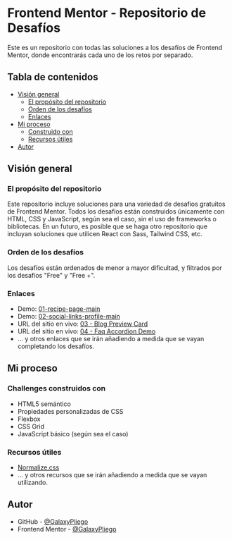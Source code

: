 # Frontend Mentor - Repositorio de Desafíos

Este es un repositorio con todas las soluciones a los desafíos de Frontend Mentor, donde encontrarás cada uno de los retos por separado.

## Tabla de contenidos

- [Visión general](#visión-general)
  - [El propósito del repositorio](#el-propósito-del-repositorio)
  - [Orden de los desafíos](#orden-de-los-desafíos)
  - [Enlaces](#enlaces)
- [Mi proceso](#mi-proceso)
  - [Construido con](#construido-con)
  - [Recursos útiles](#recursos-útiles)
- [Autor](#autor)

## Visión general

### El propósito del repositorio

Este repositorio incluye soluciones para una variedad de desafíos gratuitos de Frontend Mentor. Todos los desafíos están construidos únicamente con HTML, CSS y JavaScript, según sea el caso, sin el uso de frameworks o bibliotecas. En un futuro, es posible que se haga otro repositorio que incluyan soluciones que utilicen React con Sass, Tailwind CSS, etc.

### Orden de los desafíos

Los desafíos están ordenados de menor a mayor dificultad, y filtrados por los desafíos "Free" y "Free +".

### Enlaces

- Demo: [01-recipe-page-main](https://galaxypliego.github.io/frontend-mentor-challenges/01-recipe-page-main/)
- Demo: [02-social-links-profile-main](https://galaxypliego.github.io/frontend-mentor-challenges/02-social-links-profile-main/)
- URL del sitio en vivo: [03 - Blog Preview Card](https://galaxypliego.github.io/frontend-mentor-challenges/03-blog-preview-card-main/)
- URL del sitio en vivo: [04 - Faq Accordion Demo](https://galaxypliego.github.io/frontend-mentor-challenges/04-faq-accordion-main/)
- ... y otros enlaces que se irán añadiendo a medida que se vayan completando los desafíos.

## Mi proceso

### Challenges construidos con

- HTML5 semántico
- Propiedades personalizadas de CSS
- Flexbox
- CSS Grid
- JavaScript básico (según sea el caso)

### Recursos útiles

- [Normalize.css](https://necolas.github.io/normalize.css/)
- ... y otros recursos que se irán añadiendo a medida que se vayan utilizando.

## Autor

- GitHub - [@GalaxyPliego](https://github.com/GalaxyPliego)
- Frontend Mentor - [@GalaxyPliego](https://www.frontendmentor.io/profile/GalaxyPliego)

